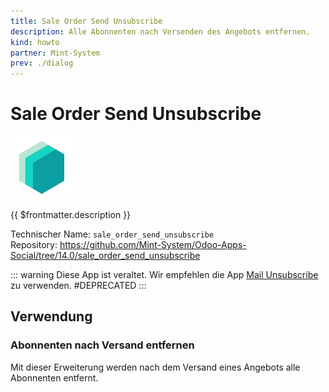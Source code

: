 ```yaml
---
title: Sale Order Send Unsubscribe
description: Alle Abonnenten nach Versenden des Angebots entfernen.
kind: howto
partner: Mint-System
prev: ./dialog
---
```


# Sale Order Send Unsubscribe

![icon_oms_box](attachments/icons_odoo_mint_system.png)

{{ $frontmatter.description }}

Technischer Name: `sale_order_send_unsubscribe`\
Repository: <https://github.com/Mint-System/Odoo-Apps-Social/tree/14.0/sale_order_send_unsubscribe>

::: warning
Diese App ist veraltet. Wir empfehlen die App [Mail Unsubscribe](Mail%20Unsubscribe) zu verwenden.
#DEPRECATED
:::

## Verwendung

### Abonnenten nach Versand entfernen

Mit dieser Erweiterung werden nach dem Versand eines Angebots alle Abonnenten entfernt.
